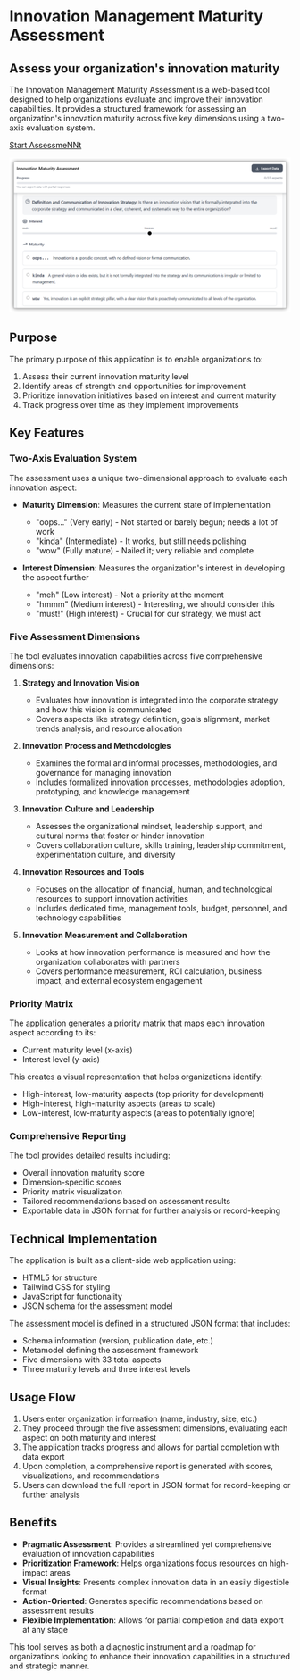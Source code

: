 # Innovation Management Maturity Assessment

<section class="overflow-hidden bg-gray-50 sm:grid sm:grid-cols-2">
<div class="p-8 md:p-12 lg:px-16 lg:py-24">
   <div class="mx-auto max-w-xl text-center ltr:sm:text-left rtl:sm:text-right">
   <h2 class="text-2xl font-bold text-gray-900 md:text-3xl">
      Assess your organization's innovation maturity
   </h2>

   <p class="hidden text-gray-500 md:mt-4 md:block">
      The Innovation Management Maturity Assessment is a web-based tool designed to help organizations evaluate and improve their innovation capabilities. It provides a structured framework for assessing an organization's innovation maturity across five key dimensions using a two-axis evaluation system.
   </p>

   <div class="mt-4 md:mt-8">
      <a
         href="https://innv0.github.io/assessmeNNt/"
         class="inline-block rounded-sm bg-emerald-600 px-12 py-3 text-sm font-medium text-white transition hover:bg-emerald-700 focus:ring-3 focus:ring-yellow-400 focus:outline-hidden"
      >
         Start AssessmeNNt
      </a>
   </div>
   </div>
</div>

<img
   alt=""
   src="assets/hero.png"
   class="h-56 w-full object-cover sm:h-full"
/>
</section>

## Purpose

The primary purpose of this application is to enable organizations to:

1. Assess their current innovation maturity level
2. Identify areas of strength and opportunities for improvement
3. Prioritize innovation initiatives based on interest and current maturity
4. Track progress over time as they implement improvements

## Key Features

### Two-Axis Evaluation System

The assessment uses a unique two-dimensional approach to evaluate each innovation aspect:

- **Maturity Dimension**: Measures the current state of implementation
  - "oops..." (Very early) - Not started or barely begun; needs a lot of work
  - "kinda" (Intermediate) - It works, but still needs polishing
  - "wow" (Fully mature) - Nailed it; very reliable and complete

- **Interest Dimension**: Measures the organization's interest in developing the aspect further
  - "meh" (Low interest) - Not a priority at the moment
  - "hmmm" (Medium interest) - Interesting, we should consider this
  - "must!" (High interest) - Crucial for our strategy, we must act

### Five Assessment Dimensions

The tool evaluates innovation capabilities across five comprehensive dimensions:

1. **Strategy and Innovation Vision**
   - Evaluates how innovation is integrated into the corporate strategy and how this vision is communicated
   - Covers aspects like strategy definition, goals alignment, market trends analysis, and resource allocation

2. **Innovation Process and Methodologies**
   - Examines the formal and informal processes, methodologies, and governance for managing innovation
   - Includes formalized innovation processes, methodologies adoption, prototyping, and knowledge management

3. **Innovation Culture and Leadership**
   - Assesses the organizational mindset, leadership support, and cultural norms that foster or hinder innovation
   - Covers collaboration culture, skills training, leadership commitment, experimentation culture, and diversity

4. **Innovation Resources and Tools**
   - Focuses on the allocation of financial, human, and technological resources to support innovation activities
   - Includes dedicated time, management tools, budget, personnel, and technology capabilities

5. **Innovation Measurement and Collaboration**
   - Looks at how innovation performance is measured and how the organization collaborates with partners
   - Covers performance measurement, ROI calculation, business impact, and external ecosystem engagement

### Priority Matrix

The application generates a priority matrix that maps each innovation aspect according to its:
- Current maturity level (x-axis)
- Interest level (y-axis)

This creates a visual representation that helps organizations identify:
- High-interest, low-maturity aspects (top priority for development)
- High-interest, high-maturity aspects (areas to scale)
- Low-interest, low-maturity aspects (areas to potentially ignore)

### Comprehensive Reporting

The tool provides detailed results including:
- Overall innovation maturity score
- Dimension-specific scores
- Priority matrix visualization
- Tailored recommendations based on assessment results
- Exportable data in JSON format for further analysis or record-keeping

## Technical Implementation

The application is built as a client-side web application using:
- HTML5 for structure
- Tailwind CSS for styling
- JavaScript for functionality
- JSON schema for the assessment model

The assessment model is defined in a structured JSON format that includes:
- Schema information (version, publication date, etc.)
- Metamodel defining the assessment framework
- Five dimensions with 33 total aspects
- Three maturity levels and three interest levels

## Usage Flow

1. Users enter organization information (name, industry, size, etc.)
2. They proceed through the five assessment dimensions, evaluating each aspect on both maturity and interest
3. The application tracks progress and allows for partial completion with data export
4. Upon completion, a comprehensive report is generated with scores, visualizations, and recommendations
5. Users can download the full report in JSON format for record-keeping or further analysis

## Benefits

- **Pragmatic Assessment**: Provides a streamlined yet comprehensive evaluation of innovation capabilities
- **Prioritization Framework**: Helps organizations focus resources on high-impact areas
- **Visual Insights**: Presents complex innovation data in an easily digestible format
- **Action-Oriented**: Generates specific recommendations based on assessment results
- **Flexible Implementation**: Allows for partial completion and data export at any stage

This tool serves as both a diagnostic instrument and a roadmap for organizations looking to enhance their innovation capabilities in a structured and strategic manner.
